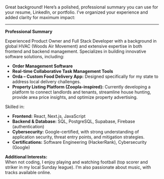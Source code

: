 Great background! Here’s a polished, professional summary you can use for your resume, LinkedIn, or portfolio. I’ve organized your experience and added clarity for maximum impact:

---

**Professional Summary**

Experienced Product Owner and Full Stack Developer with a background in global HVAC (Woods Air Movement) and extensive expertise in both frontend and backend management. Specializes in building innovative software solutions, including:

- **Order Management Software**
- **Real-time Collaborative Task Management Tools**
- **Orda – Custom Food Delivery App:** Designed specifically for my state to address local delivery challenges.
- **Property Listing Platform (Zoopla-inspired):** Currently developing a platform to connect landlords and tenants, streamline house hunting, provide area price insights, and optimize property advertising.

Skilled in:
- **Frontend:** React, Next.js, JavaScript
- **Backend & Database:** SQL, PostgreSQL, Supabase, Firebase (authentication)
- **Cybersecurity:** Google-certified, with strong understanding of application security, threat entry points, and mitigation strategies.
- **Certifications:** Software Engineering (HackerRank), Cybersecurity (Google)

**Additional Interests:**  
When not coding, I enjoy playing and watching football (top scorer and striker in my local Sunday league). I’m also passionate about music, with tracks available online.
